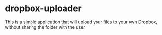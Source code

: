 # dropbox-uploader
This is a simple application that will upload your files to your own Dropbox, without sharing the folder with the user
